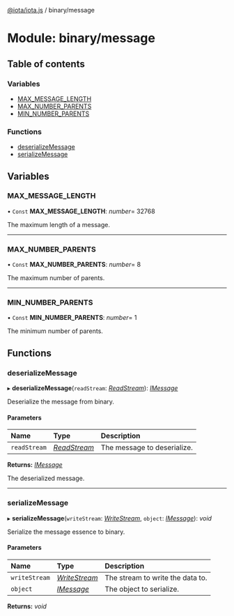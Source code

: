 [@iota/iota.js](../README.md) / binary/message

# Module: binary/message

## Table of contents

### Variables

- [MAX\_MESSAGE\_LENGTH](binary_message.md#max_message_length)
- [MAX\_NUMBER\_PARENTS](binary_message.md#max_number_parents)
- [MIN\_NUMBER\_PARENTS](binary_message.md#min_number_parents)

### Functions

- [deserializeMessage](binary_message.md#deserializemessage)
- [serializeMessage](binary_message.md#serializemessage)

## Variables

### MAX\_MESSAGE\_LENGTH

• `Const` **MAX\_MESSAGE\_LENGTH**: *number*= 32768

The maximum length of a message.

___

### MAX\_NUMBER\_PARENTS

• `Const` **MAX\_NUMBER\_PARENTS**: *number*= 8

The maximum number of parents.

___

### MIN\_NUMBER\_PARENTS

• `Const` **MIN\_NUMBER\_PARENTS**: *number*= 1

The minimum number of parents.

## Functions

### deserializeMessage

▸ **deserializeMessage**(`readStream`: [*ReadStream*](../classes/utils_readstream.readstream.md)): [*IMessage*](../interfaces/models_imessage.imessage.md)

Deserialize the message from binary.

#### Parameters

| Name | Type | Description |
| :------ | :------ | :------ |
| `readStream` | [*ReadStream*](../classes/utils_readstream.readstream.md) | The message to deserialize. |

**Returns:** [*IMessage*](../interfaces/models_imessage.imessage.md)

The deserialized message.

___

### serializeMessage

▸ **serializeMessage**(`writeStream`: [*WriteStream*](../classes/utils_writestream.writestream.md), `object`: [*IMessage*](../interfaces/models_imessage.imessage.md)): *void*

Serialize the message essence to binary.

#### Parameters

| Name | Type | Description |
| :------ | :------ | :------ |
| `writeStream` | [*WriteStream*](../classes/utils_writestream.writestream.md) | The stream to write the data to. |
| `object` | [*IMessage*](../interfaces/models_imessage.imessage.md) | The object to serialize. |

**Returns:** *void*
